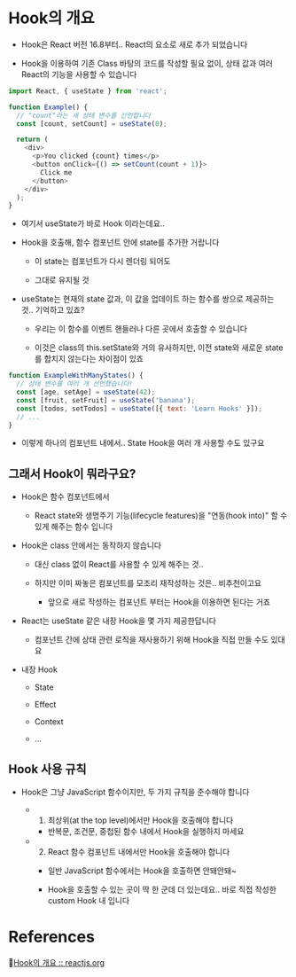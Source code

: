 # Hook의 개요

- Hook은 React 버전 16.8부터.. React의 요소로 새로 추가 되었습니다

- Hook을 이용하여 기존 Class 바탕의 코드를 작성할 필요 없이, 상태 값과 여러 React의 기능을 사용할 수 있습니다

```js
import React, { useState } from 'react';

function Example() {
  // "count"라는 새 상태 변수를 선언합니다
  const [count, setCount] = useState(0);

  return (
    <div>
      <p>You clicked {count} times</p>
      <button onClick={() => setCount(count + 1)}>
        Click me
      </button>
    </div>
  );
}
```

- 여기서 useState가 바로 Hook 이라는데요..

- Hook을 호출해, 함수 컴포넌트 안에 state를 추가한 거랍니다

    - 이 state는 컴포넌트가 다시 렌더링 되어도

    - 그대로 유지될 것

- useState는 현재의 state 값과, 이 값을 업데이트 하는 함수를 쌍으로 제공하는 것.. 기억하고 있죠?

    - 우리는 이 함수를 이벤트 핸들러나 다른 곳에서 호출할 수 있습니다

    - 이것은 class의 this.setState와 거의 유사하지만, 이전 state와 새로운 state를 합치지 않는다는 차이점이 있죠

```js
function ExampleWithManyStates() {
  // 상태 변수를 여러 개 선언했습니다!
  const [age, setAge] = useState(42);
  const [fruit, setFruit] = useState('banana');
  const [todos, setTodos] = useState([{ text: 'Learn Hooks' }]);
  // ...
}
```

- 이렇게 하나의 컴포넌트 내에서.. State Hook을 여러 개 사용할 수도 있구요

## 그래서 Hook이 뭐라구요?

- Hook은 함수 컴포넌트에서

    - React state와 생명주기 기능(lifecycle features)을 "연동(hook into)" 할 수 있게 해주는 함수 입니다

- Hook은 class 안에서는 동작하지 않습니다

    - 대신 class 없이 React를 사용할 수 있게 해주는 것..

    - 하지만 이미 짜놓은 컴포넌트를 모조리 재작성하는 것은.. 비추천이고요

        - 앞으로 새로 작성하는 컴포넌트 부터는 Hook을 이용하면 된다는 거죠

- React는 useState 같은 내장 Hook을 몇 가지 제공한답니다

    - 컴포넌트 간에 상태 관련 로직을 재사용하기 위해 Hook을 직접 만들 수도 있대요

- 내장 Hook

    - State

    - Effect

    - Context

    - ...

## Hook 사용 규칙

- Hook은 그냥 JavaScript 함수이지만, 두 가지 규칙을 준수해야 합니다

    - 1. 최상위(at the top level)에서만 Hook을 호출해야 합니다

        - 반복문, 조건문, 중첩된 함수 내에서 Hook을 실행하지 마세요
    
    - 2. React 함수 컴포넌트 내에서만 Hook을 호출해야 합니다

        - 일반 JavaScript 함수에서는 Hook을 호출하면 안돼안돼~

        - Hook을 호출할 수 있는 곳이 딱 한 군데 더 있는데요.. 바로 직접 작성한 custom Hook 내 입니다

# References

🔗[Hook의 개요 :: reactjs.org](https://ko.reactjs.org/docs/hooks-intro.html)